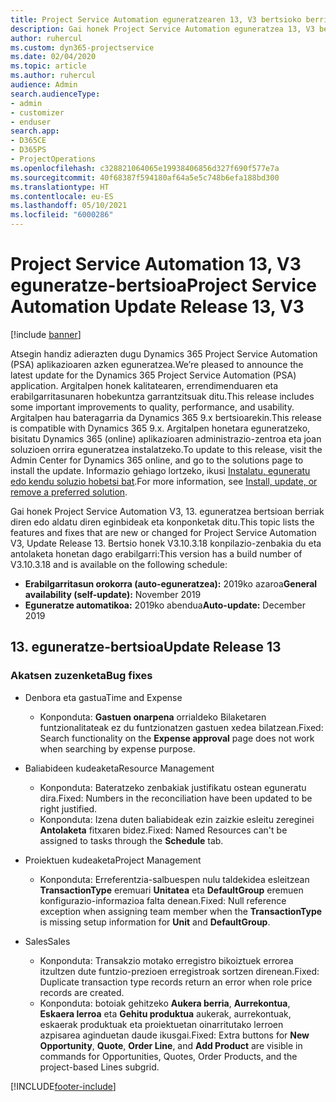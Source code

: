 ```yaml
---
title: Project Service Automation eguneratzearen 13, V3 bertsioko berrikuntzak edo aldaketak
description: Gai honek Project Service Automation eguneratzea 13, V3 bertsioko berritasunei buruzko informazioa ematen du.
author: ruhercul
ms.custom: dyn365-projectservice
ms.date: 02/04/2020
ms.topic: article
ms.author: ruhercul
audience: Admin
search.audienceType:
- admin
- customizer
- enduser
search.app:
- D365CE
- D365PS
- ProjectOperations
ms.openlocfilehash: c328821064065e19938406856d327f690f577e7a
ms.sourcegitcommit: 40f68387f594180af64a5e5c748b6efa188bd300
ms.translationtype: HT
ms.contentlocale: eu-ES
ms.lasthandoff: 05/10/2021
ms.locfileid: "6000286"
---
```

# <a name="project-service-automation-update-release-13-v3"></a><span data-ttu-id="eb37a-103">Project Service Automation 13, V3 eguneratze-bertsioa</span><span class="sxs-lookup"><span data-stu-id="eb37a-103">Project Service Automation Update Release 13, V3</span></span>

[!include [banner](../includes/psa-now-project-operations.md)]

<span data-ttu-id="eb37a-104">Atsegin handiz adierazten dugu Dynamics 365 Project Service Automation (PSA) aplikazioaren azken eguneratzea.</span><span class="sxs-lookup"><span data-stu-id="eb37a-104">We’re pleased to announce the latest update for the Dynamics 365 Project Service Automation (PSA) application.</span></span> <span data-ttu-id="eb37a-105">Argitalpen honek kalitatearen, errendimenduaren eta erabilgarritasunaren hobekuntza garrantzitsuak ditu.</span><span class="sxs-lookup"><span data-stu-id="eb37a-105">This release includes some important improvements to quality, performance, and usability.</span></span> <span data-ttu-id="eb37a-106">Argitalpen hau bateragarria da Dynamics 365 9.x bertsioarekin.</span><span class="sxs-lookup"><span data-stu-id="eb37a-106">This release is compatible with Dynamics 365 9.x.</span></span> <span data-ttu-id="eb37a-107">Argitalpen honetara eguneratzeko, bisitatu Dynamics 365 (online) aplikazioaren administrazio-zentroa eta joan soluzioen orrira eguneratzea instalatzeko.</span><span class="sxs-lookup"><span data-stu-id="eb37a-107">To update to this release, visit the Admin Center for Dynamics 365 online, and go to the solutions page to install the update.</span></span> <span data-ttu-id="eb37a-108">Informazio gehiago lortzeko, ikusi [Instalatu, eguneratu edo kendu soluzio hobetsi bat](/power-platform/admin/install-remove-preferred-solution).</span><span class="sxs-lookup"><span data-stu-id="eb37a-108">For more information, see [Install, update, or remove a preferred solution](/power-platform/admin/install-remove-preferred-solution).</span></span>

<span data-ttu-id="eb37a-109">Gai honek Project Service Automation V3, 13. eguneratzea bertsioan berriak diren edo aldatu diren eginbideak eta konponketak ditu.</span><span class="sxs-lookup"><span data-stu-id="eb37a-109">This topic lists the features and fixes that are new or changed for Project Service Automation V3, Update Release 13.</span></span> <span data-ttu-id="eb37a-110">Bertsio honek V3.10.3.18 konpilazio-zenbakia du eta antolaketa honetan dago erabilgarri:</span><span class="sxs-lookup"><span data-stu-id="eb37a-110">This version has a build number of V3.10.3.18 and is available on the following schedule:</span></span>

- <span data-ttu-id="eb37a-111">**Erabilgarritasun orokorra (auto-eguneratzea):** 2019ko azaroa</span><span class="sxs-lookup"><span data-stu-id="eb37a-111">**General availability (self-update):** November 2019</span></span>
- <span data-ttu-id="eb37a-112">**Eguneratze automatikoa:** 2019ko abendua</span><span class="sxs-lookup"><span data-stu-id="eb37a-112">**Auto-update:** December 2019</span></span>


## <a name="update-release-13"></a><span data-ttu-id="eb37a-113">13. eguneratze-bertsioa</span><span class="sxs-lookup"><span data-stu-id="eb37a-113">Update Release 13</span></span> 

### <a name="bug-fixes"></a><span data-ttu-id="eb37a-114">Akatsen zuzenketa</span><span class="sxs-lookup"><span data-stu-id="eb37a-114">Bug fixes</span></span>

- <span data-ttu-id="eb37a-115">Denbora eta gastua</span><span class="sxs-lookup"><span data-stu-id="eb37a-115">Time and Expense</span></span>

     - <span data-ttu-id="eb37a-116">Konponduta: **Gastuen onarpena** orrialdeko Bilaketaren funtzionalitateak ez du funtzionatzen gastuen xedea bilatzean.</span><span class="sxs-lookup"><span data-stu-id="eb37a-116">Fixed: Search functionality on the **Expense approval** page does not work when searching by expense purpose.</span></span>

- <span data-ttu-id="eb37a-117">Baliabideen kudeaketa</span><span class="sxs-lookup"><span data-stu-id="eb37a-117">Resource Management</span></span>

     - <span data-ttu-id="eb37a-118">Konponduta: Bateratzeko zenbakiak justifikatu ostean eguneratu dira.</span><span class="sxs-lookup"><span data-stu-id="eb37a-118">Fixed: Numbers in the reconciliation have been updated to be right justified.</span></span>
     - <span data-ttu-id="eb37a-119">Konponduta: Izena duten baliabideak ezin zaizkie esleitu zereginei **Antolaketa** fitxaren bidez.</span><span class="sxs-lookup"><span data-stu-id="eb37a-119">Fixed: Named Resources can't be assigned to tasks through the **Schedule** tab.</span></span>

- <span data-ttu-id="eb37a-120">Proiektuen kudeaketa</span><span class="sxs-lookup"><span data-stu-id="eb37a-120">Project Management</span></span>

     - <span data-ttu-id="eb37a-121">Konponduta: Erreferentzia-salbuespen nulu taldekidea esleitzean **TransactionType** eremuari **Unitatea** eta **DefaultGroup** eremuen konfigurazio-informazioa falta denean.</span><span class="sxs-lookup"><span data-stu-id="eb37a-121">Fixed: Null reference exception when assigning team member when the **TransactionType** is missing setup information for **Unit** and **DefaultGroup**.</span></span>

- <span data-ttu-id="eb37a-122">Sales</span><span class="sxs-lookup"><span data-stu-id="eb37a-122">Sales</span></span>

     - <span data-ttu-id="eb37a-123">Konponduta: Transakzio motako erregistro bikoiztuek errorea itzultzen dute funtzio-prezioen erregistroak sortzen direnean.</span><span class="sxs-lookup"><span data-stu-id="eb37a-123">Fixed: Duplicate transaction type records return an error when role price records are created.</span></span>
     - <span data-ttu-id="eb37a-124">Konponduta: botoiak gehitzeko **Aukera berria**, **Aurrekontua**, **Eskaera lerroa** eta **Gehitu produktua** aukerak, aurrekontuak, eskaerak produktuak eta proiektuetan oinarritutako lerroen azpisarea aginduetan daude ikusgai.</span><span class="sxs-lookup"><span data-stu-id="eb37a-124">Fixed: Extra buttons for **New Opportunity**, **Quote**, **Order Line**, and **Add Product** are visible in commands for Opportunities, Quotes, Order Products, and the project-based Lines subgrid.</span></span>




[!INCLUDE[footer-include](../includes/footer-banner.md)]